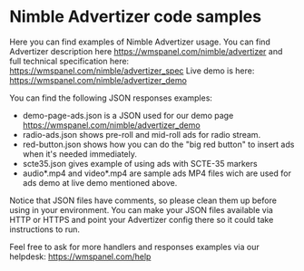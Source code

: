 # Nimble Advertizer code samples

Here you can find examples of Nimble Advertizer usage. You can find Advertizer description here https://wmspanel.com/nimble/advertizer and full technical specification here: https://wmspanel.com/nimble/advertizer_spec 
Live demo is here: https://wmspanel.com/nimble/advertizer_demo

You can find the following JSON responses examples:
* demo-page-ads.json is a JSON used for our demo page https://wmspanel.com/nimble/advertizer_demo
* radio-ads.json shows pre-roll and mid-roll ads for radio stream.
* red-button.json shows how you can do the "big red button" to insert ads when it's needed immediately.
* scte35.json gives example of using ads with SCTE-35 markers
* audio*.mp4 and video*.mp4 are sample ads MP4 files wich are used for ads demo at live demo mentioned above.

Notice that JSON files have comments, so please clean them up before using in your environment.
You can make your JSON files available via HTTP or HTTPS and point your Advertizer config there so it could take instructions to run.

Feel free to ask for more handlers and responses examples via our helpdesk: https://wmspanel.com/help
